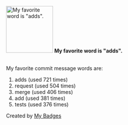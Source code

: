 <img src="https://my-badges.github.io/my-badges/favorite-word.png" alt="My favorite word is &quot;adds&quot;." title="My favorite word is &quot;adds&quot;." width="128">
<strong>My favorite word is &quot;adds&quot;.</strong>
<br><br>

My favorite commit message words are:

1. adds (used 721 times)
2. request (used 504 times)
3. merge (used 406 times)
4. add (used 381 times)
5. tests (used 376 times)


Created by <a href="https://github.com/my-badges/my-badges">My Badges</a>